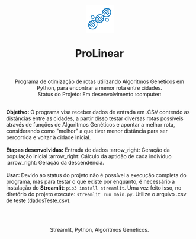 <p align="center">
<img align="center" src="https://github.com/guilhermedonizetti/ProLinear/blob/master/imagens/ProLinear.png" width=75 height=75>
<h1 align="center">ProLinear</h1>
  <br>
  <p align="center">Programa de otimização de rotas utilizando Algoritmos Genéticos em Python, para encontrar a menor rota entre cidades.
  <br>
  Status do Projeto: Em desenvolvimento :computer:
 </p>
 </p>
 <br>
 <b>Objetivo: </b>O programa visa receber dados de entrada em .CSV contendo as distâncias entre as cidades, a partir disso testar diversas rotas possíveis através de funções de Algoritmos Genéticos e apontar a melhor rota, considerando como "melhor" a que tiver menor distância para ser percorrida e voltar à cidade inicial.
 <br><br>
 <b>Etapas desenvolvidas:</b> Entrada de dados :arrow_right: Geração da população inicial :arrow_right: Cálculo da aptidão de cada indivíduo :arrow_right: Geração da descendência.
 <br><br>
 <b>Usar: </b> Devido ao status do projeto não é possível a execução completa do programa, mas para testar o que existe por enquanto, é necessário a instalação do <b>Streamlit</b>:
 <code>pip3 install streamlit</code>.
 Uma vez feito isso, no diretório do projeto execute:
 <code>streamlit run main.py</code>.
 Utilize o arquivo .csv de teste (dadosTeste.csv).
 
 <br><br>
 
 <p align="center">
 Streamlit, Python, Algoritmos Genéticos.
 </p>
